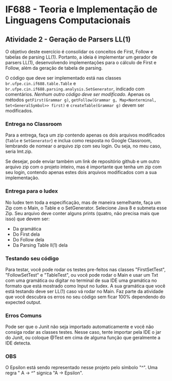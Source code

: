 # IF688 - Teoria e Implementação de Linguagens Computacionais

## Atividade 2 - Geração de Parsers LL(1)

O objetivo deste exercício é consolidar os conceitos de First, Follow e tabelas de parsing LL(1). Portanto, a ideia é implementar um gerador de parsers LL(1), desenvolvendo implementações para o cálculo de First e Follow, além da geração de tabela de parsing. 

O código que deve ser implementado está nas classes `br.ufpe.cin.if688.table.Table` e `br.ufpe.cin.if688.parsing.analysis.SetGenerator`, indicado com comentários. *Nenhum outro código deve ser modificado.* Apenas os métodos `getFirst(Grammar g)`, `getFollow(Grammar g, Map<Nonterminal, Set<GeneralSymbol>> first)` e `createTable(Grammar g)` devem ser modificados. 

### Entrega no Classroom
Para a entrega, faça um zip contendo apenas os dois arquivos modificados (`Table` e `SetGenerator`) e inclua como resposta no Google Classroom, lembrando de nomear o arquivo zip com seu login. Ou seja, no meu caso, seria lmt.zip. 

Se desejar, pode enviar também um link de repositório github e um outro arquivo zip com o projeto inteiro, mas é importante que tenha um zip com seu login, contendo apenas estes dois arquivos modificados com a sua implementação.

### Entrega para o Iudex
No Iudex tem toda a especificação, mas de maneira semelhante, faça um Zip com o Main, o Table e o SetGenerator. Selecione Java 8 e submeta esse Zip. Seu arquivo deve conter alguns prints (quatro, não precisa mais que isso) que devem ser:
* Da gramática
* Do First dela
* Do Follow dela
* Da Parsing Table ll(1) dela

### Testando seu código
Para testar, você pode rodar os testes pre-feitos nas classes "FirstSetTest", "FollowSetTest" e "TableTest", ou você pode rodar o Main e usar um Txt com uma gramática ou digitar no terminal de sua IDE uma gramática no formato que está mostrado como Input no Iudex.
A sua gramática que você está testando deve ser LL(1) caso vá rodar no Main. Faz parte da atividade que você descubra os erros no seu código sem ficar 100% dependendo do expected output.

### Erros Comuns
Pode ser que o Junit não seja importado automaticamente e você não consiga rodar as classes testes. Nesse caso, tente importar pela IDE o jar do Junit, ou coloque @Test em cima de alguma função que geralmente a IDE detecta.

### OBS
O Epsilon está sendo representado nesse projeto pelo símbolo "^". Uma regra " A -> ^" signica "A -> Epsilon".

